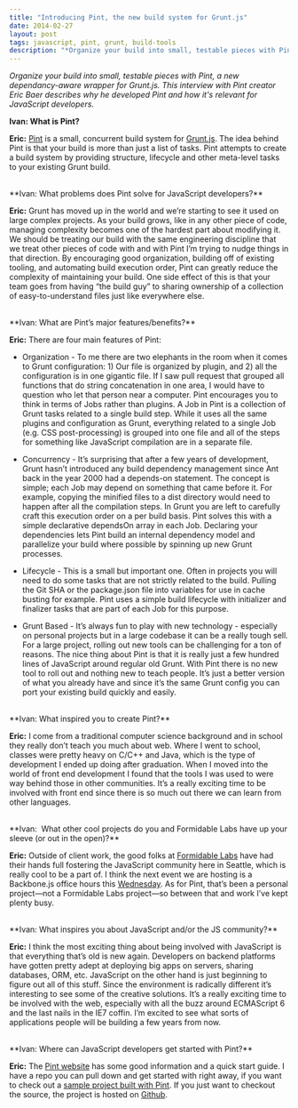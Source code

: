 ```yaml
---
title: "Introducing Pint, the new build system for Grunt.js"
date: 2014-02-27
layout: post
tags: javascript, pint, grunt, build-tools
description: "*Organize your build into small, testable pieces with Pint, a new dependancy-aware wrapper for Grunt.js. This interview with Pint creator Eric Baer describes why he developed Pint and how it's relevant for JavaScript developers.*"
---
```

*Organize your build into small, testable pieces with Pint, a new dependancy-aware wrapper for Grunt.js. This interview with Pint creator Eric Baer describes why he developed Pint and how it's relevant for JavaScript developers.*

**Ivan: What is Pint?**

**Eric:** [Pint](http://www.pintjs.com/) is a small, concurrent build system for [Grunt.js](http://gruntjs.com/). The idea behind Pint is that your build is more than just a list of tasks. Pint attempts to create a build system by providing structure, lifecycle and other meta-level tasks to your existing Grunt build. 

<br>
**Ivan: What problems does Pint solve for JavaScript developers?**

**Eric:** Grunt has moved up in the world and we’re starting to see it used on large complex projects. As your build grows, like in any other piece of code, managing complexity becomes one of the hardest part about modifying it. We should be treating our build with the same engineering discipline that we treat other pieces of code with and with Pint I’m trying to nudge things in that direction. By encouraging good organization, building off of existing tooling, and automating build execution order, Pint can greatly reduce the complexity of maintaining your build. One side effect of this is that your team goes from having “the build guy” to sharing ownership of a collection of easy-to-understand files just like everywhere else. 

<br>
**Ivan: What are Pint’s major features/benefits?**

**Eric:** There are four main features of Pint:

* Organization - To me there are two elephants in the room when it comes to Grunt configuration: 1) Our file is organized by plugin, and 2) all the configuration is in one gigantic file. If I saw pull request that grouped all functions that do string concatenation in one area, I would have to question who let that person near a computer. Pint encourages you to think in terms of Jobs rather than plugins. A Job in Pint is a collection of Grunt tasks related to a single build step. While it uses all the same plugins and configuration as Grunt, everything related to a single Job (e.g. CSS post-processing) is grouped into one file and all of the steps for something like JavaScript compilation are in a separate file.

* Concurrency - It’s surprising that after a few years of development, Grunt hasn’t introduced any build dependency management since Ant back in the year 2000 had a depends-on statement. The concept is simple; each Job may depend on something that came before it. For example, copying the minified files to a dist directory would need to happen after all the compilation steps. In Grunt you are left to carefully craft this execution order on a per build basis. Pint solves this with a simple declarative dependsOn array in each Job. Declaring your dependencies lets Pint build an internal dependency model and parallelize your build where possible by spinning up new Grunt processes.

* Lifecycle - This is a small but important one. Often in projects you will need to do some tasks that are not strictly related to the build. Pulling the Git SHA or the package.json file into variables for use in cache busting for example. Pint uses a simple build lifecycle with initializer and finalizer tasks that are part of each Job for this purpose.

* Grunt Based - It’s always fun to play with new technology - especially on personal projects but in a large codebase it can be a really tough sell. For a large project, rolling out new tools can be challenging for a ton of reasons. The nice thing about Pint is that it is really just a few hundred lines of JavaScript around regular old Grunt. With Pint there is no new tool to roll out and nothing new to teach people. It’s just a better version of what you already have and since it’s the same Grunt config you can port your existing build quickly and easily.

<br>
**Ivan: What inspired you to create Pint?**

**Eric:** I come from a traditional computer science background and in school they really don’t teach you much about web. Where I went to school, classes were pretty heavy on C/C++ and Java, which is the type of development I ended up doing after graduation. When I moved into the world of front end development I found that the tools I was used to were way behind those in other communities. It’s a really exciting time to be involved with front end since there is so much out there we can learn from other languages.

<br>
**Ivan:  What other cool projects do you and Formidable Labs have up your sleeve (or out in the open)?**

**Eric:** Outside of client work, the good folks at [Formidable Labs](http://formidablelabs.com/) have had their hands full fostering the JavaScript community here in Seattle, which is really cool to be a part of. I think the next event we are hosting is a Backbone.js office hours this [Wednesday](http://www.meetup.com/seattlejs/events/163700782/). As for Pint, that’s been a personal project—not a Formidable Labs project—so between that and work I’ve kept plenty busy.

<br>
**Ivan: What inspires you about JavaScript and/or the JS community?**

**Eric:** I think the most exciting thing about being involved with JavaScript is that everything that’s old is new again. Developers on backend platforms have gotten pretty adept at deploying big apps on servers, sharing databases, ORM, etc. JavaScript on the other hand is just beginning to figure out all of this stuff. Since the environment is radically different it’s interesting to see some of the creative solutions. It’s a really exciting time to be involved with the web, especially with all the buzz around ECMAScript 6 and the last nails in the IE7 coffin. I’m excited to see what sorts of applications people will be building a few years from now. 

<br>
**Ivan: Where can JavaScript developers get started with Pint?**

**Eric:** The [Pint website](http://pintjs.com) has some good information and a quick start guide. I have a repo you can pull down and get started with right away, if you want to check out a [sample project built with Pint](https://github.com/baer/pint-sample). If you just want to checkout the source, the project is hosted on [Github](https://github.com/baer/pint).
